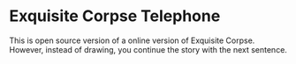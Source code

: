 # Exquisite Corpse Telephone

This is open source version of a online version of Exquisite Corpse. However, instead of drawing, you continue the story with the next sentence.
